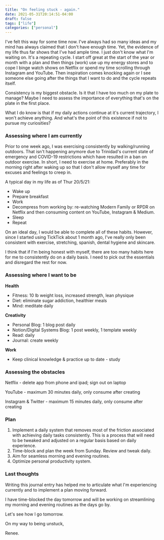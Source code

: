 ```yaml
---
title: "On feeling stuck - again."
date: 2021-05-31T20:14:51-04:00
draft: false
tags: ["life"]
categories: ["personal"]
---
```


I've felt this way for some time now. I've always had so many ideas and my mind has always claimed that I don't have enough time. Yet, the evidence of my life thus far shows that I've had ample time. I just don't know what I'm waiting on. It's a repeating cycle. I start off great at the start of the year or month with a plan and then things (work) use up my energy stores and to cope I binge watch shows on Netflix or spend my time scrolling through Instagram and YouTube. Then inspiration comes knocking again or I see someone else going after the things that I want to do and the cycle repeats itself.

Consistency is my biggest obstacle. Is it that I have too much on my plate to manage? Maybe I need to assess the importance of everything that's on the plate in the first place. 

What I do know is that if my daily actions continue at it's current trajectory, I won't achieve anything. And what's the point of this existence if not to pursue my curiosities? 

### Assessing where I am currently
Prior to one week ago, I was exercising consistently by walking/running outdoors. That isn't happening anymore due to Trinidad's current state of emergency and COVID-19 restrictions which have resulted in a ban on outdoor exercise. In short, I need to exercise at home. Preferably in the morning right after waking up so that I don't allow myself any time for excuses and feelings to creep in.

A typical day in my life as of Thur 20/5/21:
- Wake up
- Prepare breakfast
- Work
- Decompress from working by: re-watching Modern Family or RPDR on Netflix and then consuming content on YouTube, Instagram & Medium.
- Sleep
- Repeat

On an ideal day, I would be able to complete all of these habits. However, since I started using TickTick about 1 month ago, I've really only been consistent with exercise, stretching, spanish, dental hygiene and skincare. 

I think that if I'm being honest with myself, there are too many habits here for me to consistently do on a daily basis. I need to pick out the essentials and disregard the rest for now.

### Assessing where I want to be
**Health**
- Fitness: 10 lb weight loss, increased strength, lean physique
- Diet: eliminate sugar addiction, healthier meals
- Mind: meditate daily

**Creativity** 
- Personal Blog: 1 blog post daily
- Notion/Digital Systems Blog: 1 post weekly, 1 template weekly
- Read: daily
- Journal: create weekly

**Work**
- Keep clinical knowledge & practice up to date - study

### Assessing the obstacles
Netflix - delete app from phone and ipad; sign out on laptop

YouTube - maximum 30 minutes daily, only consume after creating

Instagram & Twitter - maximum 15 minutes daily, only consume after creating

### Plan
1. Implement a daily system that removes most of the friction associated with achieving daily tasks consistently. This is a process that will need to be tweaked and adjusted on a regular basis based on daily experience.
2. Time-block and plan the week from Sunday. Review and tweak daily.
3. Aim for seamless morning and evening routines.
4. Optimize personal productivity system.

### Last thoughts
Writing this journal entry has helped me to articulate what I'm experiencing currently and to implement a plan moving forward.

I have time-blocked the day tomorrow and will be working on streamlining my morning and evening routines as the days go by.

Let's see how I go tomorrow.

On my way to being unstuck,

Renee.